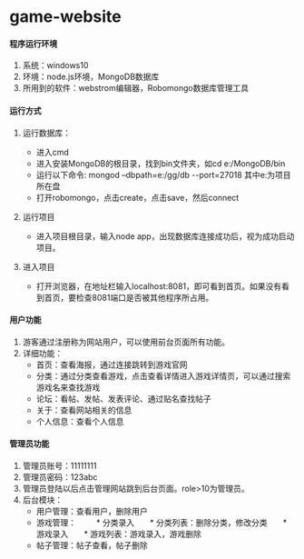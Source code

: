 # game-website

#### 程序运行环境 
  1. 系统：windows10   
  2. 环境：node.js环境，MongoDB数据库   
  3. 所用到的软件：webstrom编辑器，Robomongo数据库管理工具

#### 运行方式
1. 运行数据库：   
    * 进入cmd   
    * 进入安装MongoDB的根目录，找到bin文件夹，如cd  e:/MongoDB/bin   
    * 运行以下命令:  mongod –dbpath=e:/gg/db --port=27018        其中e:为项目所在盘   
    * 打开robomongo，点击create，点击save，然后connect

2. 运行项目
    * 进入项目根目录，输入node app，出现数据库连接成功后，视为成功启动项目。


3. 进入项目
    * 打开浏览器，在地址栏输入localhost:8081，即可看到首页。如果没有看到首页，要检查8081端口是否被其他程序所占用。

#### 用户功能
1. 游客通过注册称为网站用户，可以使用前台页面所有功能。  
2. 详细功能：  
    * 首页：查看海报，通过连接跳转到游戏官网  
    * 分类：通过分类查看游戏，点击查看详情进入游戏详情页，可以通过搜索游戏名来查找游戏
    * 论坛：看帖、发帖、发表评论、通过贴名查找帖子  
    * 关于：查看网站相关的信息  
    * 个人信息：查看个人信息

#### 管理员功能
1. 管理员账号：11111111 
2. 管理员密码：123abc  
3. 管理员登陆以后点击管理网站跳到后台页面。role>10为管理员。  
4. 后台模块：  
    * 用户管理：查看用户，删除用户  
    * 游戏管理：    
      * 分类录入  
      * 分类列表：删除分类，修改分类  
      * 游戏录入  
      * 游戏列表：游戏录入，游戏删除  
    * 帖子管理：帖子查看，帖子删除
